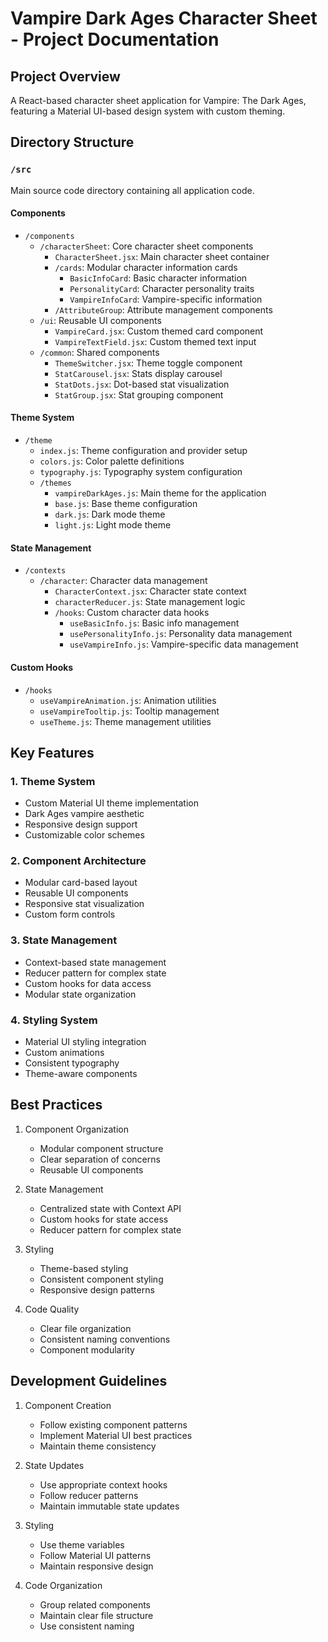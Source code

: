 # Vampire Dark Ages Character Sheet - Project Documentation

## Project Overview
A React-based character sheet application for Vampire: The Dark Ages, featuring a Material UI-based design system with custom theming.

## Directory Structure

### `/src`
Main source code directory containing all application code.

#### Components
- `/components`
  - `/characterSheet`: Core character sheet components
    - `CharacterSheet.jsx`: Main character sheet container
    - `/cards`: Modular character information cards
      - `BasicInfoCard`: Basic character information
      - `PersonalityCard`: Character personality traits
      - `VampireInfoCard`: Vampire-specific information
    - `/AttributeGroup`: Attribute management components
  - `/ui`: Reusable UI components
    - `VampireCard.jsx`: Custom themed card component
    - `VampireTextField.jsx`: Custom themed text input
  - `/common`: Shared components
    - `ThemeSwitcher.jsx`: Theme toggle component
    - `StatCarousel.jsx`: Stats display carousel
    - `StatDots.jsx`: Dot-based stat visualization
    - `StatGroup.jsx`: Stat grouping component

#### Theme System
- `/theme`
  - `index.js`: Theme configuration and provider setup
  - `colors.js`: Color palette definitions
  - `typography.js`: Typography system configuration
  - `/themes`
    - `vampireDarkAges.js`: Main theme for the application
    - `base.js`: Base theme configuration
    - `dark.js`: Dark mode theme
    - `light.js`: Light mode theme

#### State Management
- `/contexts`
  - `/character`: Character data management
    - `CharacterContext.jsx`: Character state context
    - `characterReducer.js`: State management logic
    - `/hooks`: Custom character data hooks
      - `useBasicInfo.js`: Basic info management
      - `usePersonalityInfo.js`: Personality data management
      - `useVampireInfo.js`: Vampire-specific data management

#### Custom Hooks
- `/hooks`
  - `useVampireAnimation.js`: Animation utilities
  - `useVampireTooltip.js`: Tooltip management
  - `useTheme.js`: Theme management utilities

## Key Features

### 1. Theme System
- Custom Material UI theme implementation
- Dark Ages vampire aesthetic
- Responsive design support
- Customizable color schemes

### 2. Component Architecture
- Modular card-based layout
- Reusable UI components
- Responsive stat visualization
- Custom form controls

### 3. State Management
- Context-based state management
- Reducer pattern for complex state
- Custom hooks for data access
- Modular state organization

### 4. Styling System
- Material UI styling integration
- Custom animations
- Consistent typography
- Theme-aware components

## Best Practices
1. Component Organization
   - Modular component structure
   - Clear separation of concerns
   - Reusable UI components

2. State Management
   - Centralized state with Context API
   - Custom hooks for state access
   - Reducer pattern for complex state

3. Styling
   - Theme-based styling
   - Consistent component styling
   - Responsive design patterns

4. Code Quality
   - Clear file organization
   - Consistent naming conventions
   - Component modularity

## Development Guidelines
1. Component Creation
   - Follow existing component patterns
   - Implement Material UI best practices
   - Maintain theme consistency

2. State Updates
   - Use appropriate context hooks
   - Follow reducer patterns
   - Maintain immutable state updates

3. Styling
   - Use theme variables
   - Follow Material UI patterns
   - Maintain responsive design

4. Code Organization
   - Group related components
   - Maintain clear file structure
   - Use consistent naming
